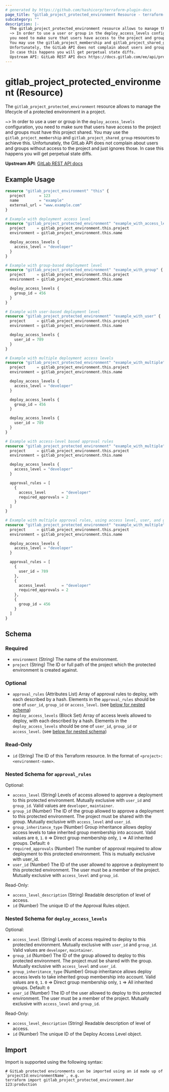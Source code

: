 ```yaml
---
# generated by https://github.com/hashicorp/terraform-plugin-docs
page_title: "gitlab_project_protected_environment Resource - terraform-provider-gitlab"
subcategory: ""
description: |-
  The gitlab_project_protected_environment resource allows to manage the lifecycle of a protected environment in a project.
  ~> In order to use a user or group in the deploy_access_levels configuration,
  you need to make sure that users have access to the project and groups must have this project shared.
  You may use the gitlab_project_membership and gitlab_project_shared_group resources to achieve this.
  Unfortunately, the GitLab API does not complain about users and groups without access to the project and just ignores those.
  In case this happens you will get perpetual state diffs.
  Upstream API: GitLab REST API docs https://docs.gitlab.com/ee/api/protected_environments.html
---
```


# gitlab_project_protected_environment (Resource)

The `gitlab_project_protected_environment` resource allows to manage the lifecycle of a protected environment in a project.

~> In order to use a user or group in the `deploy_access_levels` configuration,
   you need to make sure that users have access to the project and groups must have this project shared.
   You may use the `gitlab_project_membership` and `gitlab_project_shared_group` resources to achieve this.
   Unfortunately, the GitLab API does not complain about users and groups without access to the project and just ignores those.
   In case this happens you will get perpetual state diffs.

**Upstream API**: [GitLab REST API docs](https://docs.gitlab.com/ee/api/protected_environments.html)

## Example Usage

```terraform
resource "gitlab_project_environment" "this" {
  project      = 123
  name         = "example"
  external_url = "www.example.com"
}

# Example with deployment access level
resource "gitlab_project_protected_environment" "example_with_access_level" {
  project     = gitlab_project_environment.this.project
  environment = gitlab_project_environment.this.name

  deploy_access_levels {
    access_level = "developer"
  }
}

# Example with group-based deployment level
resource "gitlab_project_protected_environment" "example_with_group" {
  project     = gitlab_project_environment.this.project
  environment = gitlab_project_environment.this.name

  deploy_access_levels {
    group_id = 456
  }
}

# Example with user-based deployment level
resource "gitlab_project_protected_environment" "example_with_user" {
  project     = gitlab_project_environment.this.project
  environment = gitlab_project_environment.this.name

  deploy_access_levels {
    user_id = 789
  }
}

# Example with multiple deployment access levels
resource "gitlab_project_protected_environment" "example_with_multiple" {
  project     = gitlab_project_environment.this.project
  environment = gitlab_project_environment.this.name

  deploy_access_levels {
    access_level = "developer"
  }

  deploy_access_levels {
    group_id = 456
  }

  deploy_access_levels {
    user_id = 789
  }
}

# Example with access-level based approval rules
resource "gitlab_project_protected_environment" "example_with_multiple" {
  project     = gitlab_project_environment.this.project
  environment = gitlab_project_environment.this.name

  deploy_access_levels {
    access_level = "developer"
  }

  approval_rules = [
    {
      access_level       = "developer"
      required_approvals = 2
    }
  ]
}

# Example with multiple approval rules, using access level, user, and group
resource "gitlab_project_protected_environment" "example_with_multiple" {
  project     = gitlab_project_environment.this.project
  environment = gitlab_project_environment.this.name

  deploy_access_levels {
    access_level = "developer"
  }

  approval_rules = [
    {
      user_id = 789
    },
    {
      access_level       = "developer"
      required_approvals = 2
    },
    {
      group_id = 456
    }
  ]
}
```

<!-- schema generated by tfplugindocs -->
## Schema

### Required

- `environment` (String) The name of the environment.
- `project` (String) The ID or full path of the project which the protected environment is created against.

### Optional

- `approval_rules` (Attributes List) Array of approval rules to deploy, with each described by a hash. Elements in the `approval_rules` should be one of `user_id`, `group_id` or `access_level`. (see [below for nested schema](#nestedatt--approval_rules))
- `deploy_access_levels` (Block Set) Array of access levels allowed to deploy, with each described by a hash.  Elements in the `deploy_access_levels` should be one of `user_id`, `group_id` or `access_level`. (see [below for nested schema](#nestedblock--deploy_access_levels))

### Read-Only

- `id` (String) The ID of this Terraform resource. In the format of `<project>:<environment-name>`.

<a id="nestedatt--approval_rules"></a>
### Nested Schema for `approval_rules`

Optional:

- `access_level` (String) Levels of access allowed to approve a deployment to this protected environment. Mutually exclusive with `user_id` and `group_id`. Valid values are `developer`, `maintainer`.
- `group_id` (Number) The ID of the group allowed to approve a deployment to this protected environment. The project must be shared with the group. Mutually exclusive with `access_level` and `user_id`.
- `group_inheritance_type` (Number) Group inheritance allows deploy access levels to take inherited group membership into account. Valid values are `0`, `1`. `0` => Direct group membership only, `1` => All inherited groups. Default: `0`
- `required_approvals` (Number) The number of approval required to allow deployment to this protected environment. This is mutually exclusive with user_id.
- `user_id` (Number) The ID of the user allowed to approve a deployment to this protected environment. The user must be a member of the project. Mutually exclusive with `access_level` and `group_id`.

Read-Only:

- `access_level_description` (String) Readable description of level of access.
- `id` (Number) The unique ID of the Approval Rules object.


<a id="nestedblock--deploy_access_levels"></a>
### Nested Schema for `deploy_access_levels`

Optional:

- `access_level` (String) Levels of access required to deploy to this protected environment. Mutually exclusive with `user_id` and `group_id`. Valid values are `developer`, `maintainer`.
- `group_id` (Number) The ID of the group allowed to deploy to this protected environment. The project must be shared with the group. Mutually exclusive with `access_level` and `user_id`.
- `group_inheritance_type` (Number) Group inheritance allows deploy access levels to take inherited group membership into account. Valid values are `0`, `1`. `0` => Direct group membership only, `1` => All inherited groups. Default: `0`
- `user_id` (Number) The ID of the user allowed to deploy to this protected environment. The user must be a member of the project. Mutually exclusive with `access_level` and `group_id`.

Read-Only:

- `access_level_description` (String) Readable description of level of access.
- `id` (Number) The unique ID of the Deploy Access Level object.

## Import

Import is supported using the following syntax:

```shell
# GitLab protected environments can be imported using an id made up of `projectId:environmentName`, e.g.
terraform import gitlab_project_protected_environment.bar 123:production
```
